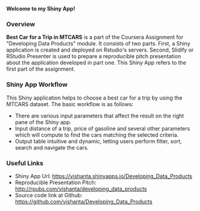 **Welcome to my Shiny App!**

### Overview
**Best Car for a Trip in MTCARS** is a part of the Coursera Assignment for "Developing Data Products" module. It consists of two parts. First, a Shiny application is created and deployed on Rstudio's servers. Second, Slidify or RStudio Presenter is used to prepare a reproducible pitch presentation about the application developed in part one. This Shiny App refers to the first part of the assignment.

### Shiny App Workflow
This Shiny application helps to choose a best car for a trip by using the MTCARS dataset. The basic workflow is as follows:

- There are various input parameters that affect the result on the right pane of the Shiny app.
- Input distance of a trip, price of gasoline and several other parameters which will compute to find the cars matching the selected criteria.
- Output table intuitive and dynamic, letting users perform filter, sort, search and navigate the cars.

### Useful Links
- Shiny App Url: https://vishanta.shinyapps.io/Developing_Data_Products
- Reproducible Presentation Pitch: http://rpubs.com/vishanta/developing_data_products
- Source code link at Github: https://github.com/vishanta/Developing_Data_Products
